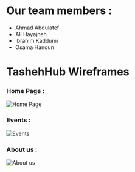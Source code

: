 # Our team members :
- Ahmad Abdulatef
- Ali Hayajneh
- Ibrahim Kaddumi
- Osama Hanoun

# TashehHub Wireframes 
### Home Page  :
 ![Home Page ](https://github.com/AhmadKheder/Test/blob/master/Tasheeh%20wireframes/Home%20Page.png)
 ### Events  :
 ![Events ](https://github.com/AhmadKheder/Test/blob/master/Tasheeh%20wireframes/Events.png)
  ### About us  :
 ![About us ](https://github.com/AhmadKheder/Test/blob/master/Tasheeh%20wireframes/About%20us.png)


